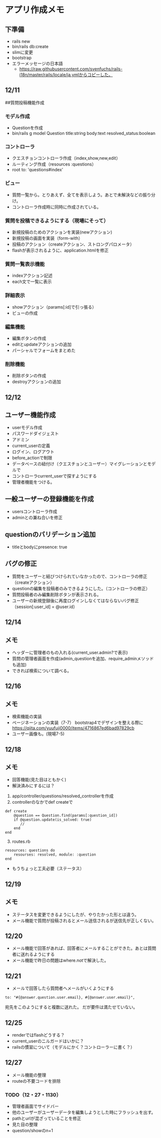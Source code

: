 # アプリ作成メモ
## 下準備
- rails new
- bin/rails db:create
- slimに変更
- bootstrap
- エラーメッセージの日本語
    - https://raw.githubusercontent.com/svenfuchs/rails-i18n/master/rails/locale/ja.ymlからコピーした。

## 12/11
##質問投稿機能作成
### モデル作成
- Questionを作成
-  bin/rails g model Question title:string body:text resolved_status:boolean
### コントローラ
- クエスチョンコントローラ作成（index,show,new,edit）
- ルーティング作成（resources :questions）
- root to: 'questions#index'
### ビュー
- 質問一覧から。とりあえず、全てを表示しよう。あとで未解決などの振り分け。
- コントローラ作成時に同時に作成されている。
### 質問を投稿できるようにする（現場にそって）
- 新規投稿のためのアクションを実装(newアクション)
- 新規投稿の画面を実装（form-with）
- 投稿のアクション（createアクション、ストロングパロメータ）
- flashが表示されるように、application.htmlを修正
### 質問一覧表示機能
- indexアクション記述
- each文で一覧に表示
### 詳細表示
- showアクション（params[:id]で引っ張る）
- ビューの作成
### 編集機能
- 編集ボタンの作成
- editとupdateアクションの追加
- パーシャルでフォームをまとめた
### 削除機能
- 削除ボタンの作成
- destroyアクションの追加


## 12/12
## ユーザー機能作成
- userモデル作成
- パスワードダイジェスト
- アドミン
- current_userの定義
- ログイン、ログアウト
- before_actionで制限
- データベースの紐付け（クエスチョンとユーザー）マイグレーションとモデルで
- コントローラcurrent_userで探すようにする
- 管理者機能をつける。

## 一般ユーザーの登録機能を作成
- usersコントローラ作成
- adminとの兼ね合いを修正

## questionのバリデーション追加
- titleとbodyにpresence: true

## バグの修正
- 質問をユーザーと結びつけられていなかったので、コントローラの修正（createアクション）
- questionの編集を投稿者のみできるようにした。（コントローラの修正）
- 質問投稿者のみ編集削除ボタンが表示される。
- ユーザーの新規登録後に再度ログインしなくてはならないバグ修正（session[:user_id] = @user.id）

## 12/14
## メモ
- ヘッダーに管理者のもの入れる(current_user.admin?で表示)
- 質問の管理者画面を作成(admin_questionを追加、require_adminメソッドも追加)
- できれば検索について調べる。

## 12/16
## メモ
- 検索機能の実装
- ページネーションの実装（7-7）
 bootstrap4でデザインを整える際に  https://qiita.com/yuufuji0000/items/4716867ed6bad97829cb
- ユーザー画像も。(現場7-5)

## 12/18
## メモ
- 回答機能(見た目はともかく)
- 解決済みにするには？ 
1. app/controller/questions/resolved_controllerを作成
2. controllerのなかでdef createで 
```
def create
    @question == Question.find(params[:question_id])
    if @question.update(is_solved: true)
       //
    end
end
```
3. routes.rb
```
resources: questions do
    resourses: resolved, module: :question
end
```
- もうちょっと工夫必要（ステータス）

## 12/19
## メモ
- ステータスを変更できるようにしたが、やりたかった形とは違う。
- メール機能で質問が投稿されるとメール送信されるが送信先が正しくない。

## 12/20
- メール機能で回答があれば、回答者にメールすることができた。あとは質問者に送れるようにする
- メール機能で昨日の問題はwhere.notで解決した。

## 12/21
- メールで回答したら質問者へメールがいくようにする
```
to: "#{@answer.question.user.email}, #{@answer.user.email}",
```
宛先をこのようにすると複数に送れた。
だが要件は満たせていない。

## 12/25
- renderではflashどうする？
- current_userのニルガードはいかに？
- railsの慣習について（モデルにかく？コントローラーに書く？）
  
## 12/27
- メール機能の整理
- routeの不要コードを排除


### TODO（12・27・1130）
- 管理者画面でサイドバー
- 他のユーザーがユーザーデータを編集しようとした時にフラッシュを出す。
- pathとurlが混ざっていることを修正
- 見た目の整理
- question/showのn+1